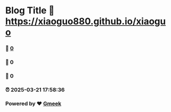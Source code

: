 # Blog Title :link: https://xiaoguo880.github.io/xiaoguo 
### :page_facing_up: [0](https://xiaoguo880.github.io/xiaoguo/tag.html) 
### :speech_balloon: 0 
### :hibiscus: 0 
### :alarm_clock: 2025-03-21 17:58:36 
### Powered by :heart: [Gmeek](https://github.com/Meekdai/Gmeek)
